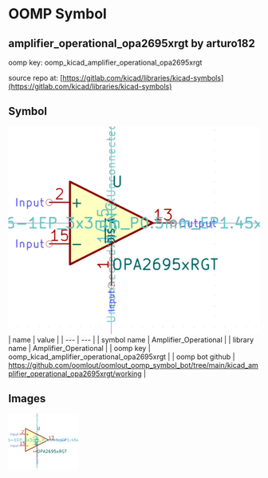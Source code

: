 # OOMP Symbol  
## amplifier_operational_opa2695xrgt  by arturo182  
  
oomp key: oomp_kicad_amplifier_operational_opa2695xrgt  
  
source repo at: [https://gitlab.com/kicad/libraries/kicad-symbols](https://gitlab.com/kicad/libraries/kicad-symbols)  
## Symbol  
  
[![working.png](working_600.png)](working.png)  
| name | value | 
| --- | --- | 
| symbol name | Amplifier_Operational | 
| library name | Amplifier_Operational | 
| oomp key | oomp_kicad_amplifier_operational_opa2695xrgt | 
| oomp bot github | https://github.com/oomlout/oomlout_oomp_symbol_bot/tree/main/kicad_amplifier_operational_opa2695xrgt/working | 
## Images  
  
[![working.png](working_140.png)](working.png)  
